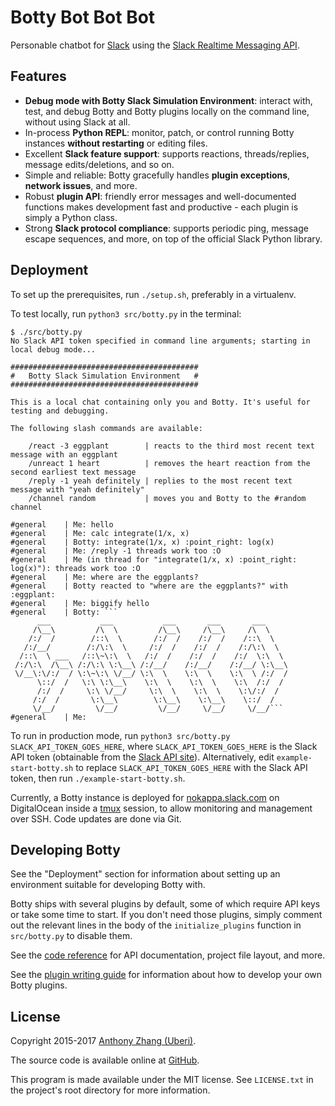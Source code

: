 Botty Bot Bot Bot
=================
Personable chatbot for [Slack](https://slack.com/) using the [Slack Realtime Messaging API](https://api.slack.com/rtm).

Features
--------

* **Debug mode with Botty Slack Simulation Environment**: interact with, test, and debug Botty and Botty plugins locally on the command line, without using Slack at all.
* In-process **Python REPL**: monitor, patch, or control running Botty instances **without restarting** or editing files.
* Excellent **Slack feature support**: supports reactions, threads/replies, message edits/deletions, and so on.
* Simple and reliable: Botty gracefully handles **plugin exceptions**, **network issues**, and more.
* Robust **plugin API**: friendly error messages and well-documented functions makes development fast and productive - each plugin is simply a Python class.
* Strong **Slack protocol compliance**: supports periodic ping, message escape sequences, and more, on top of the official Slack Python library.

Deployment
----------

To set up the prerequisites, run `./setup.sh`, preferably in a virtualenv.

To test locally, run `python3 src/botty.py` in the terminal:

    $ ./src/botty.py
    No Slack API token specified in command line arguments; starting in local debug mode...

    ##########################################
    #   Botty Slack Simulation Environment   #
    ##########################################

    This is a local chat containing only you and Botty. It's useful for testing and debugging.

    The following slash commands are available:

        /react -3 eggplant        | reacts to the third most recent text message with an eggplant
        /unreact 1 heart          | removes the heart reaction from the second earliest text message
        /reply -1 yeah definitely | replies to the most recent text message with "yeah definitely"
        /channel random           | moves you and Botty to the #random channel

    #general    | Me: hello
    #general    | Me: calc integrate(1/x, x)
    #general    | Botty: integrate(1/x, x) :point_right: log(x)
    #general    | Me: /reply -1 threads work too :O
    #general    | Me (in thread for "integrate(1/x, x) :point_right: log(x)"): threads work too :O
    #general    | Me: where are the eggplants?
    #general    | Botty reacted to "where are the eggplants?" with :eggplant:
    #general    | Me: biggify hello
    #general    | Botty: ```
          ___           ___           ___       ___       ___     
         /\__\         /\  \         /\__\     /\__\     /\  \    
        /:/  /        /::\  \       /:/  /    /:/  /    /::\  \   
       /:/__/        /:/\:\  \     /:/  /    /:/  /    /:/\:\  \  
      /::\  \ ___   /::\~\:\  \   /:/  /    /:/  /    /:/  \:\  \ 
     /:/\:\  /\__\ /:/\:\ \:\__\ /:/__/    /:/__/    /:/__/ \:\__\
     \/__\:\/:/  / \:\~\:\ \/__/ \:\  \    \:\  \    \:\  \ /:/  /
          \::/  /   \:\ \:\__\    \:\  \    \:\  \    \:\  /:/  / 
          /:/  /     \:\ \/__/     \:\  \    \:\  \    \:\/:/  /  
         /:/  /       \:\__\        \:\__\    \:\__\    \::/  /   
         \/__/         \/__/         \/__/     \/__/     \/__/```
    #general    | Me: 

To run in production mode, run `python3 src/botty.py SLACK_API_TOKEN_GOES_HERE`, where `SLACK_API_TOKEN_GOES_HERE` is the Slack API token (obtainable from the [Slack API site](https://api.slack.com/)). Alternatively, edit `example-start-botty.sh` to replace `SLACK_API_TOKEN_GOES_HERE` with the Slack API token, then run `./example-start-botty.sh`.

Currently, a Botty instance is deployed for [nokappa.slack.com](https://nokappa.slack.com/) on DigitalOcean inside a [tmux](https://tmux.github.io/) session, to allow monitoring and management over SSH. Code updates are done via Git.

Developing Botty
----------------

See the "Deployment" section for information about setting up an environment suitable for developing Botty with.

Botty ships with several plugins by default, some of which require API keys or take some time to start. If you don't need those plugins, simply comment out the relevant lines in the body of the `initialize_plugins` function in `src/botty.py` to disable them.

See the [code reference](https://github.com/Uberi/botty-bot-bot-bot/blob/master/docs/reference.md) for API documentation, project file layout, and more.

See the [plugin writing guide](https://github.com/Uberi/botty-bot-bot-bot/blob/master/docs/writing-plugins.md) for information about how to develop your own Botty plugins.

License
-------

Copyright 2015-2017 [Anthony Zhang (Uberi)](https://anthony-zhang.me).

The source code is available online at [GitHub](https://github.com/Uberi/botty-bot-bot-bot).

This program is made available under the MIT license. See ``LICENSE.txt`` in the project's root directory for more information.
